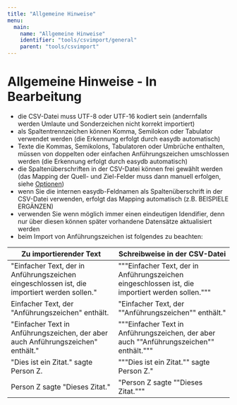 ```yaml
---
title: "Allgemeine Hinweise"
menu:
  main:
    name: "Allgemeine Hinweise"
    identifier: "tools/csvimport/general"
    parent: "tools/csvimport"
---
```

# Allgemeine Hinweise - In Bearbeitung

- die CSV-Datei muss UTF-8 oder UTF-16 kodiert sein (andernfalls werden Umlaute und Sonderzeichen nicht korrekt importiert)
- als Spaltentrennzeichen können Komma, Semilokon oder Tabulator verwendet werden (die Erkennung erfolgt durch easydb automatisch)
- Texte die Kommas, Semikolons, Tabulatoren oder Umbrüche enthalten, müssen von doppelten oder einfachen Anführungszeichen umschlossen werden (die Erkennung erfolgt durch easydb automatisch)
- die Spaltenüberschriften in der CSV-Datei können frei gewählt werden (das Mapping der Quell- und Ziel-Felder muss dann manuell erfolgen, siehe [Optionen](../options))
- wenn Sie die internen easydb-Feldnamen als Spaltenüberschrift in der CSV-Datei verwenden, erfolgt das Mapping automatisch (z.B. BEISPIELE ERGÄNZEN)
- verwenden Sie wenn möglich immer einen eindeutigen Idendifier, denn nur über diesen können später vorhandene Datensätze aktualisiert werden
- beim Import von Anführungszeichen ist folgendes zu beachten:

| Zu importierender Text                                       | Schreibweise in der CSV-Datei                                |
| ------------------------------------------------------------ | ------------------------------------------------------------ |
| "Einfacher Text, der in Anführungszeichen eingeschlossen ist, die importiert werden sollen." | """Einfacher Text, der in Anführungszeichen eingeschlossen ist, die importiert werden sollen.""" |
| Einfacher Text, der "Anführungszeichen" enthält.             | "Einfacher Text, der ""Anführungszeichen"" enthält."         |
| "Einfacher Text in Anführungszeichen, der aber auch Anführungszeichen" enthält." | """Einfacher Text in Anführungszeichen, der aber auch ""Anführungszeichen"" enthält.""" |
| "Dies ist ein Zitat." sagte Person Z.                        | """Dies ist ein Zitat."" sagte Person Z."                    |
| Person Z sagte "Dieses Zitat."                               | "Person Z sagte ""Dieses Zitat."""                           |


